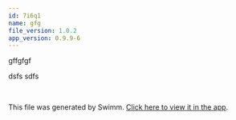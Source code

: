 ```yaml
---
id: 7i6q1
name: gfg
file_version: 1.0.2
app_version: 0.9.9-6
---
```


gffgfgf

dsfs sdfs

<br/>

This file was generated by Swimm. [Click here to view it in the app](https://swimm-web-app.web.app/repos/Z2l0aHViJTNBJTNBdGVzdGFwMTklM0ElM0Fyb3RlbWJhcjM=/docs/7i6q1).